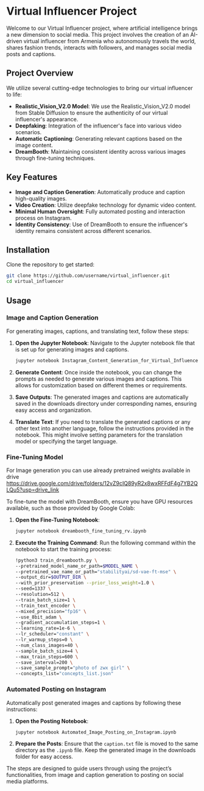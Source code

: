 # Virtual Influencer Project

Welcome to our Virtual Influencer project, where artificial intelligence brings a new dimension to social media. This project involves the creation of an AI-driven virtual influencer from Armenia who autonomously travels the world, shares fashion trends, interacts with followers, and manages social media posts and captions.

## Project Overview

We utilize several cutting-edge technologies to bring our virtual influencer to life:

- **Realistic_Vision_V2.0 Model**: We use the Realistic_Vision_V2.0 model from Stable Diffusion to ensure the authenticity of our virtual influencer's appearance.
- **Deepfaking**: Integration of the influencer's face into various video scenarios.
- **Automatic Captioning**: Generating relevant captions based on the image content.
- **DreamBooth**: Maintaining consistent identity across various images through fine-tuning techniques.

## Key Features

- **Image and Caption Generation**: Automatically produce and caption high-quality images.
- **Video Creation**: Utilize deepfake technology for dynamic video content.
- **Minimal Human Oversight**: Fully automated posting and interaction process on Instagram.
- **Identity Consistency**: Use of DreamBooth to ensure the influencer's identity remains consistent across different scenarios.

## Installation

Clone the repository to get started:

```bash
git clone https://github.com/username/virtual_influencer.git
cd virtual_influencer 
```

## Usage

### Image and Caption Generation

For generating images, captions, and translating text, follow these steps:

1. **Open the Jupyter Notebook**: Navigate to the Jupyter notebook file that is set up for generating images and captions. 

    ```bash
    jupyter notebook Instagram_Content_Generation_for_Virtual_Influencer.ipynb
    ```

2. **Generate Content**: Once inside the notebook, you can change the prompts as needed to generate various images and captions. This allows for customization based on different themes or requirements.

3. **Save Outputs**: The generated images and captions are automatically saved in the downloads directory under corresponding names, ensuring easy access and organization.

4. **Translate Text**: If you need to translate the generated captions or any other text into another language, follow the instructions provided in the notebook. This might involve setting parameters for the translation model or specifying the target language.

### Fine-Tuning Model
For Image generation you can use already pretrained weights available in drive https://drive.google.com/drive/folders/12vZ9cIQ89yR2x8wxRFFdF4g7YB2QLQu5?usp=drive_link 

To fine-tune the model with DreamBooth, ensure you have GPU resources available, such as those provided by Google Colab:

1. **Open the Fine-Tuning Notebook**:

    ```bash
    jupyter notebook dreambooth_fine_tuning_rv.ipynb
    ```

2. **Execute the Training Command**: Run the following command within the notebook to start the training process:

    ```bash
    !python3 train_dreambooth.py \
    --pretrained_model_name_or_path=$MODEL_NAME \
    --pretrained_vae_name_or_path="stabilityai/sd-vae-ft-mse" \
    --output_dir=$OUTPUT_DIR \
    --with_prior_preservation --prior_loss_weight=1.0 \
    --seed=1337 \
    --resolution=512 \
    --train_batch_size=1 \
    --train_text_encoder \
    --mixed_precision="fp16" \
    --use_8bit_adam \
    --gradient_accumulation_steps=1 \
    --learning_rate=1e-6 \
    --lr_scheduler="constant" \
    --lr_warmup_steps=0 \
    --num_class_images=40 \
    --sample_batch_size=4 \
    --max_train_steps=600 \
    --save_interval=200 \
    --save_sample_prompt="photo of zwx girl" \
    --concepts_list="concepts_list.json"
    ```

### Automated Posting on Instagram

Automatically post generated images and captions by following these instructions:

1. **Open the Posting Notebook**:

    ```bash
    jupyter notebook Automated_Image_Posting_on_Instagram.ipynb
    ```

2. **Prepare the Posts**: Ensure that the `caption.txt` file is moved to the same directory as the `.ipynb` file. Keep the generated image in the downloads folder for easy access.

The steps are designed to guide users through using the project’s functionalities, from image and caption generation to posting on social media platforms.




